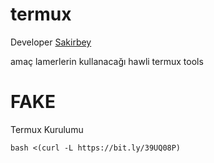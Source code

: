 # termux

Developer [Sakirbey](https://t.me/SakirBey2)

amaç lamerlerin kullanacağı hawli termux tools 
# FAKE



Termux Kurulumu 


``` bash <(curl -L https://bit.ly/39UQ08P) ```



<i class="fab fa-instagram"></i>

